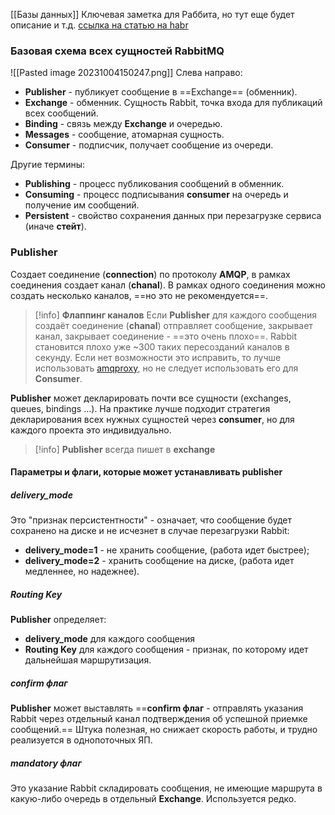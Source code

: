 [[Базы данных]]
Ключевая заметка для Раббита, но тут еще будет описание и т.д.
[ссылка на статью на habr](https://habr.com/ru/companies/slurm/articles/703060/)
### Базовая схема всех сущностей RabbitMQ
![[Pasted image 20231004150247.png]]
Слева направо:
 - __Publisher__ - публикует сообщение в ==Exchange== (обменник).
 - __Exchange__ - обменник. Сущность Rabbit, точка входа для публикаций всех сообщений.
 - __Binding__ - связь между __Exchange__ и очередью.
 - __Messages__ - сообщение, атомарная сущность.
 - __Consumer__ - подписчик, получает сообщение из очереди.

Другие термины:
 - __Publishing__ - процесс публикования сообщений в обменник.
 - __Consuming__ - процесс подписывания __consumer__ на очередь и получение им сообщений.
 - __Persistent__ - свойство сохранения данных при перезагрузке сервиса (иначе __стейт__).

### Publisher
Создает соединение (__connection__) по протоколу __AMQP__, в рамках соединения создает канал (__chanal__). В рамках одного соединения можно создать несколько каналов, ==но это не рекомендуется==.

> [!info] __Флаппинг каналов__
> Если __Publisher__ для каждого сообщения создаёт соединение (__chanal__) отправляет сообщение, закрывает канал, закрывает соединение - ==это очень плохо==. Rabbit становится плохо уже ~300 таких пересозданий каналов в секунду. Если нет возможности это исправить, то лучше использовать [amqproxy](https://hub.docker.com/r/cloudamqp/amqproxy), но не следует использовать его для __Consumer__.

__Publisher__ может декларировать почти все сущности (exchanges, queues, bindings ...). На практике лучше подходит стратегия декларирования всех нужных сущностей через __consumer__, но для каждого проекта это индивидуально.

> [!info] __Publisher__ всегда пишет в __exchange__

#### Параметры и флаги, которые может устанавливать __publisher__
##### __delivery_mode__
Это "признак персистентности" - означает, что сообщение будет сохранено на диске и не исчезнет в случае перезагрузки Rabbit:
 - __delivery_mode=1__ - не хранить сообщение, (работа идет быстрее);
 - __delivery_mode=2__ - хранить сообщение на диске, (работа идет медленнее, но надежнее).
##### __Routing Key__
__Publisher__ определяет:
 - __delivery_mode__ для каждого сообщения
 - __Routing Key__ для каждого сообщения - признак, по которому идет дальнейшая маршрутизация.
##### __confirm флаг__
__Publisher__ может выставлять ==__confirm флаг__ - отправлять указания Rabbit через отдельный канал подтверждения об успешной приемке сообщений.== Штука полезная, но снижает скорость работы, и трудно реализуется в однопоточных ЯП.

##### __mandatory флаг__
Это указание Rabbit складировать сообщения, не имеющие маршрута в какую-либо очередь в отдельный __Exchange__. Используется редко.

